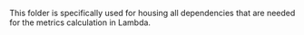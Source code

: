 This folder is specifically used for housing all dependencies that are needed for the metrics calculation in Lambda.